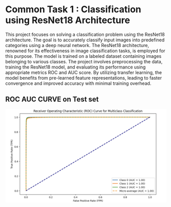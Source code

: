 # Common Task 1 : Classification using ResNet18 Architecture

This project focuses on solving a classification problem using the ResNet18 architecture. The goal is to accurately classify input images into predefined categories using a deep neural network. The ResNet18 architecture, renowned for its effectiveness in image classification tasks, is employed for this purpose. The model is trained on a labeled dataset containing images belonging to various classes. The project involves preprocessing the data, training the ResNet18 model, and evaluating its performance using appropriate metrics ROC and AUC score.
By utilizing transfer learning, the model benefits from pre-learned feature representations, leading to faster convergence and improved accuracy with minimal training overhead.

## ROC AUC CURVE on Test set

![ROC curve](https://github.com/Priyanshu768721/Deeplense-task/blob/main/Common%20Task%201/AUC_ROC_Curve.png)

